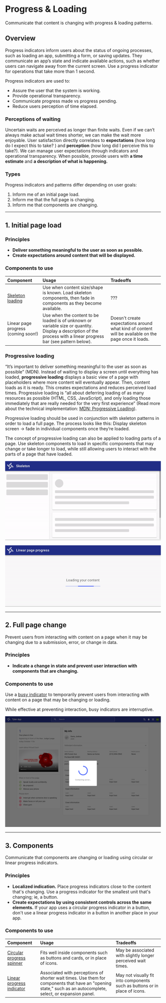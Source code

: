# Progress & Loading

Communicate that content is changing with progress & loading patterns. 

## Overview 

Progress indicators inform users about the status of ongoing processes, such as loading an app, submitting a form, or saving updates. They communicate an app’s state and indicate available actions, such as whether users can navigate away from the current screen. Use a progress indicator for operations that take more than 1 second.

Progress indicators are used to:

- Assure the user that the system is working.
- Provide operational transparency.
- Communicate progress made vs progress pending.
- Reduce users perception of time elapsed.

### Perceptions of waiting

Uncertain waits are perceived as longer than finite waits. Even if we can’t always make actual wait times shorter, we can make the wait more enjoyable. User satisfaction directly correlates to **expectations** (how long do I expect this to take? ) and **perception** (how long did I perceive this to take?). We can manage user expectations through indicators and operational transparency. When possible, provide users with **a time estimate** and **a description of what is happening.**

### Types

Progress indicators and patterns differ depending on user goals:

1. Inform me of an initial page load.
2. Inform me that the full page is changing.
3. Inform me that components are changing.

---

## 1. Initial page load

### Principles

- **Deliver something meaningful to the user as soon as possible.**
- **Create expectations around content that will be displayed.**

### Components to use

| Component          | Usage          | Tradeoffs
| :----------------- | :----------------- | :----------------
| [Skeleton loading](/components/progress-and-loading/skeleton)   | Use when content size/shape is known. Load skeleton components, then fade in components as they become available. | ???
| Linear page progress (coming soon!)  | Use when the content to be loaded is of unknown or variable size or quantity. Display a description of the process with a linear progress bar (see pattern below).  | Doesn't create expectations around what kind of content will be available on the page once it loads.

### Progressive loading

“It’s important to deliver something meaningful to the user as soon as possible” (MDN). Instead of waiting to display a screen until everything has loaded, **progressive loading** displays a basic view of a page with placeholders where more content will eventually appear. Then, content loads as it is ready. This creates expectations and reduces perceived load times. Progressive loading is “all about deferring loading of as many resources as possible (HTML, CSS, JavaScript), and only loading those immediately that are really needed for the very first experience” (Read more about the technical implementation: [MDN: Progressive Loading](https://developer.mozilla.org/en-US/docs/Web/Progressive_web_apps/Loading)).

Progressive loading should be used in conjunction with skeleton patterns in order to load a full page. The process looks like this: Display skeleton screen → fade in individual components once they’re loaded.

The concept of progressive loading can also be applied to loading parts of a page. Use skeleton components to load in specific components that may change or take longer to load, while still allowing users to interact with the parts of a page that have loaded.

<ImageBlock max-width="650px" caption="Use progressive loading to load in a new page when the type and size of content is known.">

![Skeleton loading.](./images/skeleton.gif)

</ImageBlock>

<ImageBlock max-width="650px"  caption="Use a linear page progress pattern when the content to be loaded is of unknown or variable size or quantity. A description of the process is displayed with a linear progress bar.">

![Linear page progress.](./images/linear-page-progress.gif)

</ImageBlock>

---

## 2. Full page change

Prevent users from interacting with content on a page when it may be changing due to a submission, error, or change in data. 

### Principles

- **Indicate a change in state and prevent user interaction with components that are changing.**

### Components to use

Use a [busy indicator](/components/notifications-and-messages/busy-indicator) to temporarily prevent users from interacting with content on a page that may be changing or loading. 

While effective at preventing interaction, busy indicators are interruptive.

<ImageBlock padded={false} caption="Use a busy indicator to temporarily prevent users from interacting with content on the page..">

![Full page busy indicator.](./images/busy-indicator.png)

</ImageBlock>

---

## 3. Components 

Communicate that components are changing or loading using circular or linear progress indicators. 

### Principles
- **Localized indication.** Place progress indicators close to the content that's changing. Use a progress indicator for the smallest unit that's changing; ie, a button. 
- **Create expectations by using consistent controls across the same elements.** If your app uses a circular progress indicator in a button, don't use a linear progress indicator in a button in another place in your app.

### Components to use

| Component          | Usage          | Tradeoffs
| :----------------- | :----------------- | :----------------
| [Circular progress spinner](/components/progress-and-loading/circular-progress)   | Fits well inside components such as buttons and cards, or in place of icons.  | May be associated with slightly longer perceived wait times.  
| [Linear progress indicator](/components/progress-and-loading/linear-progress)     | Associated with perceptions of shorter wait times. Use them for components that have an "opening state," such as an autocomplete, select, or expansion panel.  | May not visually fit into components such as buttons or in place of icons. 

